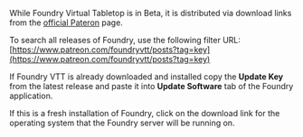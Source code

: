 While Foundry Virtual Tabletop is in Beta, it is distributed via download links from the [official Pateron](https://www.patreon.com/foundryvtt/overview) page.

To search all releases of Foundry, use the following filter URL: [https://www.patreon.com/foundryvtt/posts?tag=key](https://www.patreon.com/foundryvtt/posts?tag=key)

If Foundry VTT is already downloaded and installed copy the **Update Key** from the latest release and paste it into **Update Software** tab of the Foundry application.

If this is a fresh installation of Foundry, click on the download link for the operating system that the Foundry server will be running on.


 



